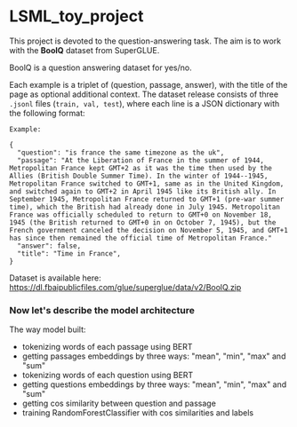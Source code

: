 # LSML_toy_project

This project is devoted to the question-answering task. The aim is to work with the **BoolQ** dataset from SuperGLUE.

BoolQ is a question answering dataset for yes/no. 

Each example is a triplet of (question, passage, answer), with the title of the page as optional additional context. The dataset release consists of three `.jsonl` files (`train, val, test`), where each line is a JSON dictionary with the following format:

    Example:
    
    {
      "question": "is france the same timezone as the uk",
      "passage": "At the Liberation of France in the summer of 1944, Metropolitan France kept GMT+2 as it was the time then used by the Allies (British Double Summer Time). In the winter of 1944--1945, Metropolitan France switched to GMT+1, same as in the United Kingdom, and switched again to GMT+2 in April 1945 like its British ally. In September 1945, Metropolitan France returned to GMT+1 (pre-war summer time), which the British had already done in July 1945. Metropolitan France was officially scheduled to return to GMT+0 on November 18, 1945 (the British returned to GMT+0 in on October 7, 1945), but the French government canceled the decision on November 5, 1945, and GMT+1 has since then remained the official time of Metropolitan France."
      "answer": false,
      "title": "Time in France",
    }

Dataset is available here: https://dl.fbaipublicfiles.com/glue/superglue/data/v2/BoolQ.zip

### Now let's describe the model architecture
The way model built:
* tokenizing words of each passage using BERT
* getting passages embeddings by three ways: "mean", "min", "max" and "sum"
* tokenizing words of each question using BERT
* getting questions embeddings by three ways: "mean", "min", "max" and "sum"
* getting cos similarity between question and passage
* training RandomForestClassifier with cos similarities and labels
